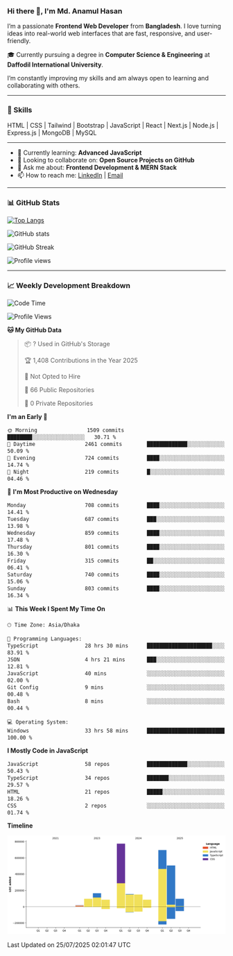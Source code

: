 ### Hi there 👋, I'm Md. Anamul Hasan

I’m a passionate **Frontend Web Developer** from **Bangladesh**. I love turning ideas into real-world web interfaces that are fast, responsive, and user-friendly.

🎓 Currently pursuing a degree in **Computer Science & Engineering** at **Daffodil International University**.

I’m constantly improving my skills and am always open to learning and collaborating with others.

---

### 🚀 Skills
HTML | CSS | Tailwind | Bootstrap | JavaScript | React | Next.js | Node.js | Express.js | MongoDB | MySQL 

---

- 🌱 Currently learning: **Advanced JavaScript**
- 👯 Looking to collaborate on: **Open Source Projects on GitHub**
- 💬 Ask me about: **Frontend Development & MERN Stack**
- 📫 How to reach me: [LinkedIn](https://www.linkedin.com/in/mdanamulhasan201) | [Email](mailto:anamulhasan3625@gmail.com)

---

### 📊 GitHub Stats

[![Top Langs](https://github-readme-stats.vercel.app/api/top-langs/?username=mdanamulhasan201&layout=compact)](https://github.com/anuraghazra/github-readme-stats)

![GitHub stats](https://github-readme-stats.vercel.app/api?username=mdanamulhasan201&show_icons=true&count_private=true&theme=tokyonight)

![GitHub Streak](https://streak-stats.demolab.com?user=mdanamulhasan201&theme=tokyonight)

![Profile views](https://gpvc.arturio.dev/mdanamulhasan201)

---

### 📈 Weekly Development Breakdown

<!--START_SECTION:waka-->
![Code Time](http://img.shields.io/badge/Code%20Time-468%20hrs%201%20min-blue)

![Profile Views](http://img.shields.io/badge/Profile%20Views-0-blue)

**🐱 My GitHub Data** 

> 📦 ? Used in GitHub's Storage 
 > 
> 🏆 1,408 Contributions in the Year 2025
 > 
> 🚫 Not Opted to Hire
 > 
> 📜 66 Public Repositories 
 > 
> 🔑 0 Private Repositories 
 > 
**I'm an Early 🐤** 

```text
🌞 Morning                1509 commits        ████████░░░░░░░░░░░░░░░░░   30.71 % 
🌆 Daytime                2461 commits        █████████████░░░░░░░░░░░░   50.09 % 
🌃 Evening                724 commits         ████░░░░░░░░░░░░░░░░░░░░░   14.74 % 
🌙 Night                  219 commits         █░░░░░░░░░░░░░░░░░░░░░░░░   04.46 % 
```
📅 **I'm Most Productive on Wednesday** 

```text
Monday                   708 commits         ████░░░░░░░░░░░░░░░░░░░░░   14.41 % 
Tuesday                  687 commits         ███░░░░░░░░░░░░░░░░░░░░░░   13.98 % 
Wednesday                859 commits         ████░░░░░░░░░░░░░░░░░░░░░   17.48 % 
Thursday                 801 commits         ████░░░░░░░░░░░░░░░░░░░░░   16.30 % 
Friday                   315 commits         ██░░░░░░░░░░░░░░░░░░░░░░░   06.41 % 
Saturday                 740 commits         ████░░░░░░░░░░░░░░░░░░░░░   15.06 % 
Sunday                   803 commits         ████░░░░░░░░░░░░░░░░░░░░░   16.34 % 
```


📊 **This Week I Spent My Time On** 

```text
🕑︎ Time Zone: Asia/Dhaka

💬 Programming Languages: 
TypeScript               28 hrs 30 mins      █████████████████████░░░░   83.91 % 
JSON                     4 hrs 21 mins       ███░░░░░░░░░░░░░░░░░░░░░░   12.81 % 
JavaScript               40 mins             ░░░░░░░░░░░░░░░░░░░░░░░░░   02.00 % 
Git Config               9 mins              ░░░░░░░░░░░░░░░░░░░░░░░░░   00.48 % 
Bash                     8 mins              ░░░░░░░░░░░░░░░░░░░░░░░░░   00.44 % 

💻 Operating System: 
Windows                  33 hrs 58 mins      █████████████████████████   100.00 % 
```

**I Mostly Code in JavaScript** 

```text
JavaScript               58 repos            █████████████░░░░░░░░░░░░   50.43 % 
TypeScript               34 repos            ███████░░░░░░░░░░░░░░░░░░   29.57 % 
HTML                     21 repos            █████░░░░░░░░░░░░░░░░░░░░   18.26 % 
CSS                      2 repos             ░░░░░░░░░░░░░░░░░░░░░░░░░   01.74 % 
```



**Timeline**

![Lines of Code chart](https://raw.githubusercontent.com/mdanamulhasan201/mdanamulhasan201/main/assets/bar_graph.png)


 Last Updated on 25/07/2025 02:01:47 UTC
<!--END_SECTION:waka-->
